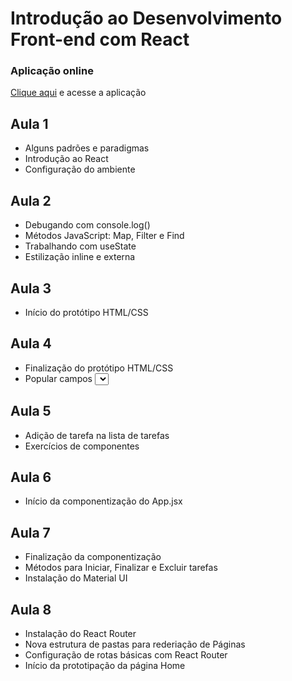 # Introdução ao Desenvolvimento Front-end com React

### Aplicação online

[Clique aqui](https://sesc-react-app.vercel.app/) e acesse a aplicação

## Aula 1

- Alguns padrões e paradigmas
- Introdução ao React
- Configuração do ambiente

## Aula 2

- Debugando com console.log()
- Métodos JavaScript: Map, Filter e Find
- Trabalhando com useState
- Estilização inline e externa

## Aula 3

- Início do protótipo HTML/CSS

## Aula 4

- Finalização do protótipo HTML/CSS
- Popular campos <select> com conteúdo de arquivos JSON

## Aula 5

- Adição de tarefa na lista de tarefas
- Exercícios de componentes

## Aula 6

- Início da componentização do App.jsx

## Aula 7

- Finalização da componentização
- Métodos para Iniciar, Finalizar e Excluir tarefas
- Instalação do Material UI

## Aula 8

- Instalação do React Router
- Nova estrutura de pastas para rederiação de Páginas
- Configuração de rotas básicas com React Router
- Início da prototipação da página Home
